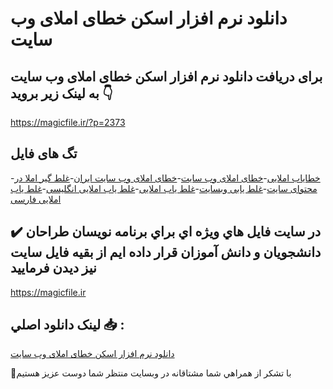 # دانلود نرم افزار اسکن خطای املای وب سایت

## برای دریافت دانلود نرم افزار اسکن خطای املای وب سایت به لینک زیر بروید 👇

https://magicfile.ir/?p=2373

## تگ های فایل

-[خطایاب املایی](https://magicfile.ir/product/%d9%86%d8%b1%d9%85-%d8%a7%d9%81%d8%b2%d8%a7%d8%b1-%d8%a7%d8%b3%da%a9%d9%86-%d8%ae%d8%b7%d8%a7%db%8c-%d8%a7%d9%85%d9%84%d8%a7%db%8c-%d9%88%d8%a8-%d8%b3%d8%a7%db%8c%d8%aa/)-[خطای املای وب سایت](https://magicfile.ir/product/%d9%86%d8%b1%d9%85-%d8%a7%d9%81%d8%b2%d8%a7%d8%b1-%d8%a7%d8%b3%da%a9%d9%86-%d8%ae%d8%b7%d8%a7%db%8c-%d8%a7%d9%85%d9%84%d8%a7%db%8c-%d9%88%d8%a8-%d8%b3%d8%a7%db%8c%d8%aa/)-[خطای املای وب سایت ایران](https://magicfile.ir/product/%d9%86%d8%b1%d9%85-%d8%a7%d9%81%d8%b2%d8%a7%d8%b1-%d8%a7%d8%b3%da%a9%d9%86-%d8%ae%d8%b7%d8%a7%db%8c-%d8%a7%d9%85%d9%84%d8%a7%db%8c-%d9%88%d8%a8-%d8%b3%d8%a7%db%8c%d8%aa/)-[غلط گیر املا در محتوای سایت](https://magicfile.ir/product/%d9%86%d8%b1%d9%85-%d8%a7%d9%81%d8%b2%d8%a7%d8%b1-%d8%a7%d8%b3%da%a9%d9%86-%d8%ae%d8%b7%d8%a7%db%8c-%d8%a7%d9%85%d9%84%d8%a7%db%8c-%d9%88%d8%a8-%d8%b3%d8%a7%db%8c%d8%aa/)-[غلط یابی وبسایت](https://magicfile.ir/product/%d9%86%d8%b1%d9%85-%d8%a7%d9%81%d8%b2%d8%a7%d8%b1-%d8%a7%d8%b3%da%a9%d9%86-%d8%ae%d8%b7%d8%a7%db%8c-%d8%a7%d9%85%d9%84%d8%a7%db%8c-%d9%88%d8%a8-%d8%b3%d8%a7%db%8c%d8%aa/)-[غلط یاب املایی](https://magicfile.ir/product/%d9%86%d8%b1%d9%85-%d8%a7%d9%81%d8%b2%d8%a7%d8%b1-%d8%a7%d8%b3%da%a9%d9%86-%d8%ae%d8%b7%d8%a7%db%8c-%d8%a7%d9%85%d9%84%d8%a7%db%8c-%d9%88%d8%a8-%d8%b3%d8%a7%db%8c%d8%aa/)-[غلط یاب املایی انگلیسی](https://magicfile.ir/product/%d9%86%d8%b1%d9%85-%d8%a7%d9%81%d8%b2%d8%a7%d8%b1-%d8%a7%d8%b3%da%a9%d9%86-%d8%ae%d8%b7%d8%a7%db%8c-%d8%a7%d9%85%d9%84%d8%a7%db%8c-%d9%88%d8%a8-%d8%b3%d8%a7%db%8c%d8%aa/)-[غلط یاب املایی فارسی](https://magicfile.ir/product/%d9%86%d8%b1%d9%85-%d8%a7%d9%81%d8%b2%d8%a7%d8%b1-%d8%a7%d8%b3%da%a9%d9%86-%d8%ae%d8%b7%d8%a7%db%8c-%d8%a7%d9%85%d9%84%d8%a7%db%8c-%d9%88%d8%a8-%d8%b3%d8%a7%db%8c%d8%aa/)

## ✔️ در سايت فايل هاي ويژه اي براي برنامه نويسان طراحان دانشجويان و دانش آموزان قرار داده ايم از بقيه فايل سايت نيز ديدن فرماييد

https://magicfile.ir


## لينک دانلود اصلي 📥 :

[دانلود نرم افزار اسکن خطای املای وب سایت](https://magicfile.ir/product/%d9%86%d8%b1%d9%85-%d8%a7%d9%81%d8%b2%d8%a7%d8%b1-%d8%a7%d8%b3%da%a9%d9%86-%d8%ae%d8%b7%d8%a7%db%8c-%d8%a7%d9%85%d9%84%d8%a7%db%8c-%d9%88%d8%a8-%d8%b3%d8%a7%db%8c%d8%aa/) 


🙏با تشکر از همراهي شما مشتاقانه در وبسایت منتظر شما دوست عزیز هستیم

